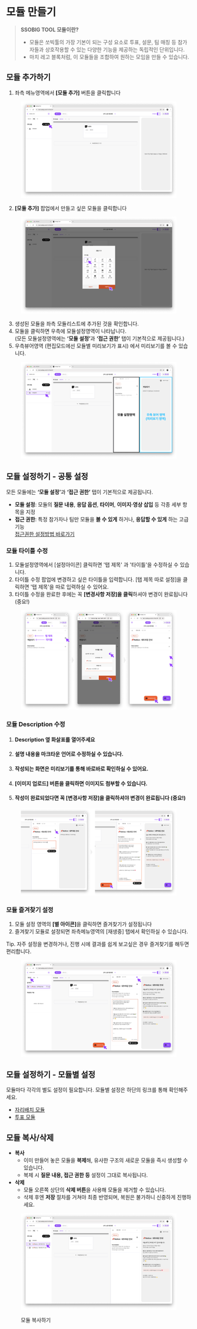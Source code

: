 # 모듈 만들기

> **SSOBIG TOOL 모듈이란?**
>
> * 모듈은 쏘빅툴의 가장 기본이 되는 구성 요소로 투표, 설문, 팀 매칭 등 참가자들과 상호작용할 수 있는 다양한 기능을 제공하는 독립적인 단위입니다.&#x20;
> * 마치 레고 블록처럼, 이 모듈들을 조합하여 원하는 모임을 만들 수 있습니다.

##

## 모듈 추가하기

1. 좌측 메뉴영역에서 **\[모듈 추가]** 버튼을 클릭합니다

<div data-full-width="false"><figure><img src="../.gitbook/assets/Group 24.png" alt=""><figcaption></figcaption></figure></div>

2. **\[모듈 추가]** 팝업에서 만들고 싶은 모듈을 클릭합니다

<figure><img src="../.gitbook/assets/Group 23 (4).png" alt=""><figcaption></figcaption></figure>

3. 생성된 모듈을 좌측 모듈리스트에 추가된 것을 확인합니다.
4. 모듈을 클릭하면 우측에 모듈설정영역이 나타납니다.\
   (모든 모듈설정영역에는 **‘모듈 설정’**&#xACFC; **‘접근 권한’** 탭이 기본적으로 제공됩니다.)
5. 우측뷰어영역 (편집모드에선 모듈별 미리보기가 표시) 에서 미리보기를 볼 수 있습니다.

<figure><img src="../.gitbook/assets/Group 24 (1).png" alt=""><figcaption></figcaption></figure>



## 모듈 설정하기 - 공통 설정

모든 모듈에는 **‘모듈 설정’**&#xACFC; **‘접근 권한’** 탭이 기본적으로 제공됩니다.

* **모듈 설정**: 모듈의 **질문 내용**, **응답 옵션**, **타이머**, **이미지·영상 삽입** 등 각종 세부 항목을 지정
* **접근 권한**: 특정 참가자나 팀만 모듈을 **볼 수 있게** 하거나, **응답할 수 있게** 하는 고급 기능\
  [접근권한 설정방법 바로가기](undefined-4.md)

### 모듈 타이틀 수정

1. 모듈설정영역에서 \[설정아이콘] 클릭하면 '탭 제목' 과 '타이틀'을 수정하실 수 있습니다.
2. 타이틀 수정 팝업에 변경하고 싶은 타이틀을 입력합니다. \[탭 제목 따로 설정]을 클릭하면 '탭 제목'을 따로 입력하실 수 있어요.
3. 타이틀 수정을 완료한 후에는 꼭 **\[변경사항 저장]을 클릭**하셔야 변경이 완료됩니다 (중요!)

<figure><img src="../.gitbook/assets/Group 27 (1).png" alt=""><figcaption></figcaption></figure>

### 모듈 Description 수정

1. #### Description 옆 화살표를 열어주세요
2. #### 설명 내용을 마크타운 언어로 수정하실 수 있습니다.&#x20;
3. #### 작성되는 화면은 미리보기를 통해 바로바로 확인하실 수 있어요.
4. #### \[이미지 업로드] 버튼을 클릭하면 이미지도 첨부할 수 있습니다.
5. #### 작성이 완료되었다면 꼭 **\[변경사항 저장]을 클릭**하셔야 변경이 완료됩니다 (중요!)

<figure><img src="../.gitbook/assets/Group 28.png" alt=""><figcaption></figcaption></figure>

### 모듈 즐겨찾기 설정

1. 모듈 설정 영역의 **\[별 아이콘]**&#xC744; 클릭하면 즐겨찾기가 설정됩니다
2. 즐겨찾기 모듈로 설정되면 좌측메뉴영역의 \[재생중] 탭에서 확인하실 수 있습니다.

Tip. 자주 설정을 변경하거나, 진행 시에 결과를 쉽게 보고싶은 경우 즐겨찾기를 해두면 편리합니다.

<figure><img src="../.gitbook/assets/Group 29.png" alt=""><figcaption></figcaption></figure>



## 모듈 설정하기 - 모듈별 설정

모듈마다 각각의 별도 설정이 필요합니다. 모듈별 설정은 하단의 링크를 통해 확인해주세요.

* [자리배치 모듈](../undefined-4/undefined.md)
* [투표 모듈](../undefined-4/undefined-1.md)



## 모듈 복사/삭제

* **복사**
  * 이미 만들어 놓은 모듈을 **복제**해, 유사한 구조의 새로운 모듈을 즉시 생성할 수 있습니다.
  * 복제 시 **질문 내용, 접근 권한 등** 설정이 그대로 복사됩니다.
* **삭제**
  * 모듈 오른쪽 상단의 **삭제 버튼**을 사용해 모듈을 제거할 수 있습니다.
  * 삭제 후엔 **저장** 절차를 거쳐야 최종 반영되며, 복원은 불가하니 신중하게 진행하세요.

<figure><img src="../.gitbook/assets/Group 30.png" alt=""><figcaption><p>모듈 복사하기</p></figcaption></figure>






